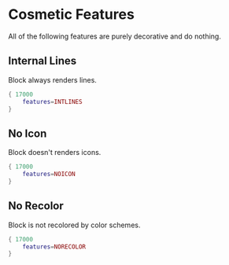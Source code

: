 # Cosmetic Features
All of the following features are purely decorative and do nothing.
## Internal Lines
Block always renders lines.
```lua
{ 17000
    features=INTLINES
}
```
## No Icon
Block doesn't renders icons.
```lua
{ 17000
    features=NOICON
}
```
## No Recolor
Block is not recolored by color schemes.
```lua
{ 17000
    features=NORECOLOR
}
```